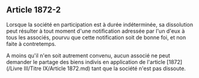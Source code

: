 Article 1872-2
----
Lorsque la société en participation est à durée indéterminée, sa dissolution
peut résulter à tout moment d'une notification adressée par l'un d'eux à tous
les associés, pourvu que cette notification soit de bonne foi, et non faite à
contretemps.

A moins qu'il n'en soit autrement convenu, aucun associé ne peut demander le
partage des biens indivis en application de l'article [1872](/Livre III/Titre IX/Article 1872.md) tant que la société
n'est pas dissoute.
